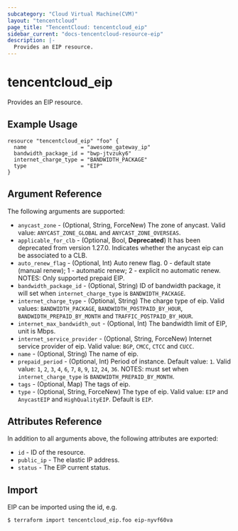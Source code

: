 ```yaml
---
subcategory: "Cloud Virtual Machine(CVM)"
layout: "tencentcloud"
page_title: "TencentCloud: tencentcloud_eip"
sidebar_current: "docs-tencentcloud-resource-eip"
description: |-
  Provides an EIP resource.
---
```


# tencentcloud_eip

Provides an EIP resource.

## Example Usage

```hcl
resource "tencentcloud_eip" "foo" {
  name                 = "awesome_gateway_ip"
  bandwidth_package_id = "bwp-jtvzuky6"
  internet_charge_type = "BANDWIDTH_PACKAGE"
  type                 = "EIP"
}
```

## Argument Reference

The following arguments are supported:

* `anycast_zone` - (Optional, String, ForceNew) The zone of anycast. Valid value: `ANYCAST_ZONE_GLOBAL` and `ANYCAST_ZONE_OVERSEAS`.
* `applicable_for_clb` - (Optional, Bool, **Deprecated**) It has been deprecated from version 1.27.0. Indicates whether the anycast eip can be associated to a CLB.
* `auto_renew_flag` - (Optional, Int) Auto renew flag.  0 - default state (manual renew); 1 - automatic renew; 2 - explicit no automatic renew. NOTES: Only supported prepaid EIP.
* `bandwidth_package_id` - (Optional, String) ID of bandwidth package, it will set when `internet_charge_type` is `BANDWIDTH_PACKAGE`.
* `internet_charge_type` - (Optional, String) The charge type of eip. Valid values: `BANDWIDTH_PACKAGE`, `BANDWIDTH_POSTPAID_BY_HOUR`, `BANDWIDTH_PREPAID_BY_MONTH` and `TRAFFIC_POSTPAID_BY_HOUR`.
* `internet_max_bandwidth_out` - (Optional, Int) The bandwidth limit of EIP, unit is Mbps.
* `internet_service_provider` - (Optional, String, ForceNew) Internet service provider of eip. Valid value: `BGP`, `CMCC`, `CTCC` and `CUCC`.
* `name` - (Optional, String) The name of eip.
* `prepaid_period` - (Optional, Int) Period of instance. Default value: `1`. Valid value: `1`, `2`, `3`, `4`, `6`, `7`, `8`, `9`, `12`, `24`, `36`. NOTES: must set when `internet_charge_type` is `BANDWIDTH_PREPAID_BY_MONTH`.
* `tags` - (Optional, Map) The tags of eip.
* `type` - (Optional, String, ForceNew) The type of eip. Valid value:  `EIP` and `AnycastEIP` and `HighQualityEIP`. Default is `EIP`.

## Attributes Reference

In addition to all arguments above, the following attributes are exported:

* `id` - ID of the resource.
* `public_ip` - The elastic IP address.
* `status` - The EIP current status.


## Import

EIP can be imported using the id, e.g.

```
$ terraform import tencentcloud_eip.foo eip-nyvf60va
```

